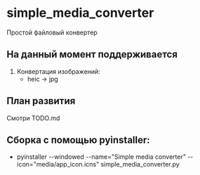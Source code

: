 # simple_media_converter
Простой файловый конвертер

## На данный момент поддерживается
1. Конвертация изображений:
    * heic -> jpg

## План развития
Смотри TODO.md

## Сборка с помощью pyinstaller:
* pyinstaller --windowed --name="Simple media converter" --icon="media/app_icon.icns" simple_media_converter.py